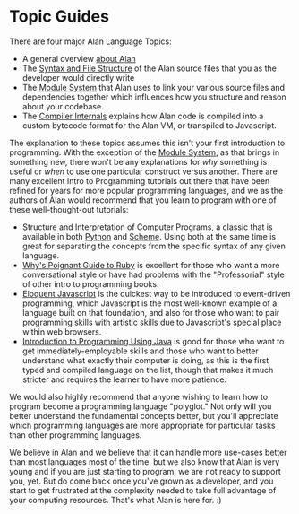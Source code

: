# Topic Guides

There are four major Alan Language Topics: 

- A general overview [about Alan](./about_alan.md)
- The [Syntax and File Structure](./file_structure.md) of the Alan source files that you as the developer would directly write
- The [Module System](./modules.md) that Alan uses to link your various source files and dependencies together which influences how you structure and reason about your codebase.
- The [Compiler Internals](./compiler_internals.md) explains how Alan code is compiled into a custom bytecode format for the Alan VM, or transpiled to Javascript.

The explanation to these topics assumes this isn't your first introduction to programming. With the exception of the [Module System](./modules.md), as that brings in something new, there won't be any explanations for *why* something is useful or *when* to use one particular construct versus another. There are many excellent Intro to Programming tutorials out there that have been refined for years for more popular programming languages, and we as the authors of Alan would recommend that you learn to program with one of these well-thought-out tutorials:

* Structure and Interpretation of Computer Programs, a classic that is available in both [Python](https://wizardforcel.gitbooks.io/sicp-in-python/content/index.html) and [Scheme](https://mitpress.mit.edu/sites/default/files/sicp/index.html). Using both at the same time is great for separating the concepts from the specific syntax of any given language.
* [Why's Poignant Guide to Ruby](https://poignant.guide/) is excellent for those who want a more conversational style or have had problems with the "Professorial" style of other intro to programming books.
* [Eloquent Javascript](https://eloquentjavascript.net/) is the quickest way to be introduced to event-driven programming, which Javascript is the most well-known example of a language built on that foundation, and also for those who want to pair programming skills with artistic skills due to Javascript's special place within web browsers.
* [Introduction to Programming Using Java](http://math.hws.edu/javanotes/) is good for those who want to get immediately-employable skills and those who want to better understand what exactly their computer is doing, as this is the first typed and compiled language on the list, though that makes it much stricter and requires the learner to have more patience.

We would also highly recommend that anyone wishing to learn how to program become a programming language "polyglot." Not only will you better understand the fundamental concepts better, but you'll appreciate which programming languages are more appropriate for particular tasks than other programming languages.

We believe in Alan and we believe that it can handle more use-cases better than most languages most of the time, but we also know that Alan is very young and if you are just starting to program, we are not ready to support you, yet. But do come back once you've grown as a developer, and you start to get frustrated at the complexity needed to take full advantage of your computing resources. That's what Alan is here for. :)
